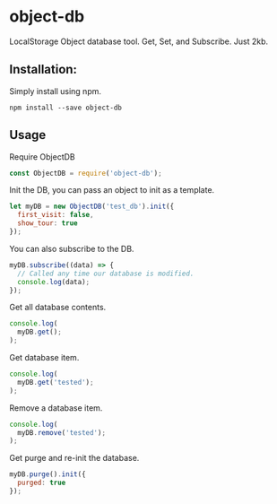 # object-db
LocalStorage Object database tool. Get, Set, and Subscribe. Just 2kb.

## Installation:

Simply install using npm.

```
npm install --save object-db
```

## Usage

Require ObjectDB
```javascript
const ObjectDB = require('object-db');
```

Init the DB, you can pass an object to init as a template.
```javascript
let myDB = new ObjectDB('test_db').init({
  first_visit: false,
  show_tour: true
});
```

You can also subscribe to the DB.
```javascript
myDB.subscribe((data) => {
  // Called any time our database is modified.
  console.log(data);
});
```

Get all database contents.  
```javascript
console.log(
  myDB.get();
);
```

Get database item.
```javascript
console.log(
  myDB.get('tested');
);
```

Remove a database item.
```javascript
console.log(
  myDB.remove('tested');
);
```

Get purge and re-init the database.
```javascript
myDB.purge().init({
  purged: true
});
```
